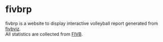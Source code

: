 # fivbrp
fivbrp is a website to display interactive volleyball report generated from [<i class="fa fa-github" aria-label="fa-github icon"></i> fivbviz](https://github.com/wehsLai/fivbviz).  
All statistics are collected from [FIVB](https://www.fivb.com/).